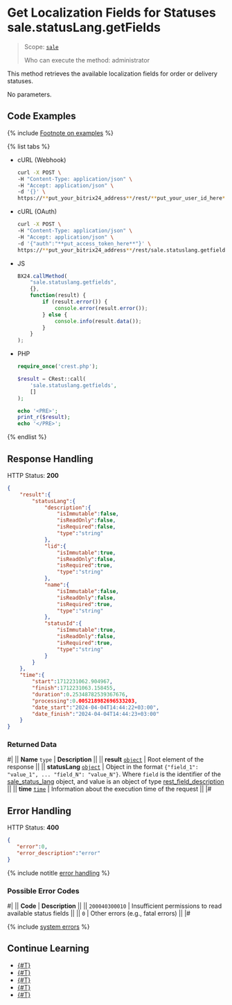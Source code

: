 # Get Localization Fields for Statuses sale.statusLang.getFields

> Scope: [`sale`](../../scopes/permissions.md)
>
> Who can execute the method: administrator

This method retrieves the available localization fields for order or delivery statuses.

No parameters.

## Code Examples

{% include [Footnote on examples](../../../_includes/examples.md) %}

{% list tabs %}

- cURL (Webhook)

    ```bash
    curl -X POST \
    -H "Content-Type: application/json" \
    -H "Accept: application/json" \
    -d '{}' \
    https://**put_your_bitrix24_address**/rest/**put_your_user_id_here**/**put_your_webhook_here**/sale.statuslang.getfields
    ```

- cURL (OAuth)

    ```bash
    curl -X POST \
    -H "Content-Type: application/json" \
    -H "Accept: application/json" \
    -d '{"auth":"**put_access_token_here**"}' \
    https://**put_your_bitrix24_address**/rest/sale.statuslang.getfields
    ```

- JS

    ```js
    BX24.callMethod(
        "sale.statuslang.getfields",
        {},
        function(result) {
            if (result.error()) {
                console.error(result.error());
            } else {
                console.info(result.data());
            }
        }
    );
    ```

- PHP

    ```php
    require_once('crest.php');

    $result = CRest::call(
        'sale.statuslang.getfields',
        []
    );

    echo '<PRE>';
    print_r($result);
    echo '</PRE>';
    ```

{% endlist %}

## Response Handling

HTTP Status: **200**

```json
{
    "result":{
        "statusLang":{
            "description":{
                "isImmutable":false,
                "isReadOnly":false,
                "isRequired":false,
                "type":"string"
            },
            "lid":{
                "isImmutable":true,
                "isReadOnly":false,
                "isRequired":true,
                "type":"string"
            },
            "name":{
                "isImmutable":false,
                "isReadOnly":false,
                "isRequired":true,
                "type":"string"
            },
            "statusId":{
                "isImmutable":true,
                "isReadOnly":false,
                "isRequired":true,
                "type":"string"
            }
        }
    },
    "time":{
        "start":1712231062.904967,
        "finish":1712231063.158455,
        "duration":0.25348782539367676,
        "processing":0.005218982696533203,
        "date_start":"2024-04-04T14:44:22+03:00",
        "date_finish":"2024-04-04T14:44:23+03:00"
    }
}
```

### Returned Data

#|
|| **Name**
`type` | **Description** ||
|| **result**
[`object`](../../data-types.md) | Root element of the response ||
|| **statusLang**
[`object`](../../data-types.md) | Object in the format `{"field_1": "value_1", ... "field_N": "value_N"}`. Where `field` is the identifier of the [sale_status_lang](../data-types.md) object, and value is an object of type [rest_field_description](../data-types.md#rest_field_description) ||
|| **time**
[`time`](../../data-types.md) | Information about the execution time of the request ||
|#

## Error Handling

HTTP Status: **400**

```json
{
   "error":0,
   "error_description":"error"
}
```

{% include notitle [error handling](../../../_includes/error-info.md) %}

### Possible Error Codes

#|
|| **Code** | **Description** ||
|| `200040300010` | Insufficient permissions to read available status fields ||
|| `0` | Other errors (e.g., fatal errors) ||
|#

{% include [system errors](../../../_includes/system-errors.md) %}

## Continue Learning 

- [{#T}](./index.md)
- [{#T}](./sale-status-lang-get-list-langs.md)
- [{#T}](./sale-status-lang-add.md)
- [{#T}](./sale-status-lang-list.md)
- [{#T}](./sale-status-lang-delete-by-filter.md)
